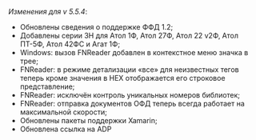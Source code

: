 _Изменения для v 5.5.4_:
- Обновлены сведения о поддержке ФФД 1.2;
- Добавлены серии ЗН для Атол 1Ф, Атол 27Ф, Атол 22 v2Ф, Атол ПТ-5Ф, Атол 42ФС и Агат 1Ф;
- Windows: вызов FNReader добавлен в контекстное меню значка в трее;
- FNReader: в режиме детализации «все» для неизвестных тегов теперь кроме значения в HEX отображается его строковое представление;
- FNReader: исключён контроль уникальных номеров библиотек;
- FNReader: отправка документов ОФД теперь всегда работает на максимальной скорости;
- Обновлены пакеты поддержки Xamarin;
- Обновлена ссылка на ADP
